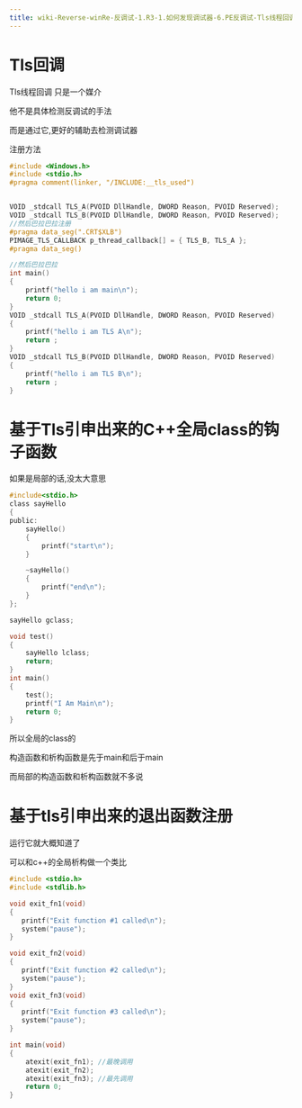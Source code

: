 ```yaml
---
title: wiki-Reverse-winRe-反调试-1.R3-1.如何发现调试器-6.PE反调试-Tls线程回调
---
```

# Tls回调

Tls线程回调 只是一个媒介

他不是具体检测反调试的手法

而是通过它,更好的辅助去检测调试器





注册方法

```c
#include <Windows.h>
#include <stdio.h>
#pragma comment(linker, "/INCLUDE:__tls_used")


VOID _stdcall TLS_A(PVOID DllHandle, DWORD Reason, PVOID Reserved);
VOID _stdcall TLS_B(PVOID DllHandle, DWORD Reason, PVOID Reserved);
//然后巴拉巴拉注册
#pragma data_seg(".CRT$XLB")
PIMAGE_TLS_CALLBACK p_thread_callback[] = { TLS_B, TLS_A };
#pragma data_seg()

//然后巴拉巴拉
int main()
{
	printf("hello i am main\n");
	return 0;
}
VOID _stdcall TLS_A(PVOID DllHandle, DWORD Reason, PVOID Reserved)
{
	printf("hello i am TLS A\n");
	return ;
}
VOID _stdcall TLS_B(PVOID DllHandle, DWORD Reason, PVOID Reserved)
{
	printf("hello i am TLS B\n");
	return ;
}
```





# 基于Tls引申出来的C++全局class的钩子函数



如果是局部的话,没太大意思

```c
#include<stdio.h>
class sayHello
{
public:
	sayHello()
	{
		printf("start\n");
	}

	~sayHello()
	{
		printf("end\n");
	}
};

sayHello gclass;

void test()
{
	sayHello lclass;
	return;
}
int main()
{
	test();
	printf("I Am Main\n");
	return 0;
}
```

所以全局的class的

构造函数和析构函数是先于main和后于main

而局部的构造函数和析构函数就不多说



# 基于tls引申出来的退出函数注册







运行它就大概知道了

可以和c++的全局析构做一个类比

```c
#include <stdio.h>
#include <stdlib.h>

void exit_fn1(void)
{
   printf("Exit function #1 called\n");
   system("pause");
}

void exit_fn2(void)
{
   printf("Exit function #2 called\n");
   system("pause");
}
void exit_fn3(void)
{
   printf("Exit function #3 called\n");
   system("pause");
}

int main(void)
{
	atexit(exit_fn1); //最晚调用
	atexit(exit_fn2);
	atexit(exit_fn3); //最先调用
	return 0;
}

```





